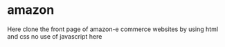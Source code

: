 # amazon
Here clone the front page of amazon-e commerce websites by using html and css no use of javascript here 
